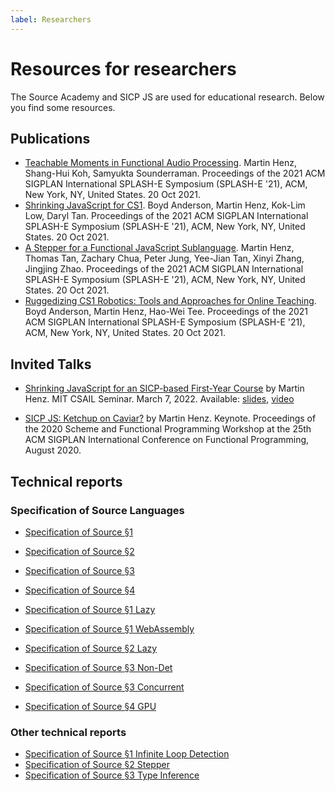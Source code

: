 ```yaml
---
label: Researchers
---
```


# Resources for researchers

The Source Academy and SICP JS are used for educational research. Below you find some resources.

## Publications

- [Teachable Moments in Functional Audio Processing](https://www.comp.nus.edu.sg/~henz/publications/index.html#splasheteachable2021.abstract). Martin Henz, Shang-Hui Koh, Samyukta Sounderraman. Proceedings of the 2021 ACM SIGPLAN International SPLASH-E Symposium (SPLASH-E '21), ACM, New York, NY, United States. 20 Oct 2021.
- [Shrinking JavaScript for CS1](https://www.comp.nus.edu.sg/~henz/publications/index.html#splasheshrinking2021.abstract). Boyd Anderson, Martin Henz, Kok-Lim Low, Daryl Tan. Proceedings of the 2021 ACM SIGPLAN International SPLASH-E Symposium (SPLASH-E '21), ACM, New York, NY, United States. 20 Oct 2021.
- [A Stepper for a Functional JavaScript Sublanguage](https://www.comp.nus.edu.sg/~henz/publications/index.html#splashestepper2021.abstract). Martin Henz, Thomas Tan, Zachary Chua, Peter Jung, Yee-Jian Tan, Xinyi Zhang, Jingjing Zhao. Proceedings of the 2021 ACM SIGPLAN International SPLASH-E Symposium (SPLASH-E '21), ACM, New York, NY, United States. 20 Oct 2021.
- [Ruggedizing CS1 Robotics: Tools and Approaches for Online Teaching](https://www.comp.nus.edu.sg/~henz/publications/index.html#splasheruggedizing2021.abstract). Boyd Anderson, Martin Henz, Hao-Wei Tee. Proceedings of the 2021 ACM SIGPLAN International SPLASH-E Symposium (SPLASH-E '21), ACM, New York, NY, United States. 20 Oct 2021.

## Invited Talks

- [Shrinking JavaScript for an SICP-based First-Year Course](https://www.csail.mit.edu/event/martin-henz-shrinking-javascript-sicp-based-first-year-course) by Martin Henz. MIT CSAIL Seminar. March 7, 2022. Available: [slides](https://www.comp.nus.edu.sg/~henz/publications/pdf/Shrinking_JavaScript_Slides.pdf), [video](https://youtu.be/NnuQfEekKGg)

- [SICP JS: Ketchup on Caviar?](https://www.comp.nus.edu.sg/~henz/publications/index.html#ketchup2020.abstract) by Martin Henz. Keynote. Proceedings of the 2020 Scheme and Functional Programming Workshop at the 25th ACM SIGPLAN International Conference on Functional Programming, August 2020.

## Technical reports

### Specification of Source Languages

- [Specification of Source §1](https://docs.sourceacademy.org/source_1.pdf)
- [Specification of Source §2](https://docs.sourceacademy.org/source_2.pdf)
- [Specification of Source §3](https://docs.sourceacademy.org/source_3.pdf)
- [Specification of Source §4](https://docs.sourceacademy.org/source_4.pdf)

- [Specification of Source §1 Lazy](https://docs.sourceacademy.org/source_1_lazy.pdf)
- [Specification of Source §1 WebAssembly](https://docs.sourceacademy.org/source_1_wasm.pdf)
- [Specification of Source §2 Lazy](https://docs.sourceacademy.org/source_2_lazy.pdf)
- [Specification of Source §3 Non-Det](https://docs.sourceacademy.org/source_3_nondet.pdf)
- [Specification of Source §3 Concurrent](https://docs.sourceacademy.org/source_3_concurrent.pdf)
- [Specification of Source §4 GPU](https://docs.sourceacademy.org/source_4_gpu.pdf)

### Other technical reports

- [Specification of Source §1 Infinite Loop Detection](https://docs.sourceacademy.org/source_1_infinite_loop_detection.pdf)
- [Specification of Source §2 Stepper](https://docs.sourceacademy.org/source_2_stepper.pdf)
- [Specification of Source §3 Type Inference](https://docs.sourceacademy.org/source_3_type_inference.pdf)
